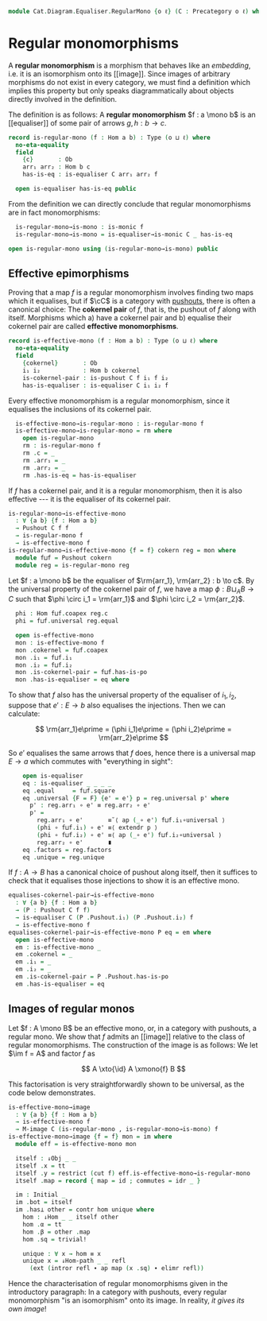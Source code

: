 <!--
```agda
open import Cat.Functor.FullSubcategory
open import Cat.Diagram.Equaliser
open import Cat.Diagram.Initial
open import Cat.Diagram.Pushout
open import Cat.Instances.Comma
open import Cat.Instances.Slice
open import Cat.Diagram.Image
open import Cat.Prelude

import Cat.Reasoning
```
-->

```agda
module Cat.Diagram.Equaliser.RegularMono {o ℓ} (C : Precategory o ℓ) where
```

<!--
```agda
open Cat.Reasoning C
open Initial
open ↓Obj
open ↓Hom
open /-Obj
open /-Hom
private variable a b : Ob
```
-->

# Regular monomorphisms

A **regular monomorphism** is a morphism that behaves like an
_embedding_, i.e. it is an isomorphism onto its [[image]]. Since images
of arbitrary morphisms do not exist in every category, we must find a
definition which implies this property but only speaks diagrammatically
about objects directly involved in the definition.

The definition is as follows: A **regular monomorphism** $f : a \mono b$
is an [[equaliser]] of some pair of arrows $g, h : b \to c$.

```agda
record is-regular-mono (f : Hom a b) : Type (o ⊔ ℓ) where
  no-eta-equality
  field
    {c}       : Ob
    arr₁ arr₂ : Hom b c
    has-is-eq : is-equaliser C arr₁ arr₂ f

  open is-equaliser has-is-eq public
```

From the definition we can directly conclude that regular monomorphisms
are in fact monomorphisms:

```agda
  is-regular-mono→is-mono : is-monic f
  is-regular-mono→is-mono = is-equaliser→is-monic C _ has-is-eq

open is-regular-mono using (is-regular-mono→is-mono) public
```

## Effective epimorphisms

Proving that a map $f$ is a regular monomorphism involves finding two
maps which it equalises, but if $\cC$ is a category with [pushouts],
there is often a canonical choice: The **cokernel pair** of $f$, that
is, the pushout of $f$ along with itself. Morphisms which a) have a
cokernel pair and b) equalise their cokernel pair are called **effective
monomorphisms**.

[pushouts]: Cat.Diagram.Pushout.html

```agda
record is-effective-mono (f : Hom a b) : Type (o ⊔ ℓ) where
  no-eta-equality
  field
    {cokernel}       : Ob
    i₁ i₂            : Hom b cokernel
    is-cokernel-pair : is-pushout C f i₁ f i₂
    has-is-equaliser : is-equaliser C i₁ i₂ f
```

Every effective monomorphism is a regular monomorphism, since it
equalises the inclusions of its cokernel pair.

```agda
  is-effective-mono→is-regular-mono : is-regular-mono f
  is-effective-mono→is-regular-mono = rm where
    open is-regular-mono
    rm : is-regular-mono f
    rm .c = _
    rm .arr₁ = _
    rm .arr₂ = _
    rm .has-is-eq = has-is-equaliser
```

If $f$ has a cokernel pair, and it is a regular monomorphism, then it is
also effective --- it is the equaliser of its cokernel pair.

```agda
is-regular-mono→is-effective-mono
  : ∀ {a b} {f : Hom a b}
  → Pushout C f f
  → is-regular-mono f
  → is-effective-mono f
is-regular-mono→is-effective-mono {f = f} cokern reg = mon where
  module f⊔f = Pushout cokern
  module reg = is-regular-mono reg
```

Let $f : a \mono b$ be the equaliser of $\rm{arr_1}, \rm{arr_2} : b \to
c$. By the universal property of the cokernel pair of $f$, we have a map
$\phi : B \sqcup_A B \to C$ such that $\phi \circ i_1 = \rm{arr_1}$ and
$\phi \circ i_2 = \rm{arr_2}$.

```agda
  phi : Hom f⊔f.coapex reg.c
  phi = f⊔f.universal reg.equal

  open is-effective-mono
  mon : is-effective-mono f
  mon .cokernel = f⊔f.coapex
  mon .i₁ = f⊔f.i₁
  mon .i₂ = f⊔f.i₂
  mon .is-cokernel-pair = f⊔f.has-is-po
  mon .has-is-equaliser = eq where
```

To show that $f$ also has the universal property of the equaliser of
$i_1, i_2$, suppose that $e\prime : E \to b$ also equalises the
injections. Then we can calculate:

$$
\rm{arr_1}e\prime = (\phi i_1)e\prime = (\phi i_2)e\prime = \rm{arr_2}e\prime
$$

So $e\prime$ equalises the same arrows that $f$ does, hence there is a
universal map $E \to a$ which commutes with "everything in sight":

```agda
    open is-equaliser
    eq : is-equaliser _ _ _ _
    eq .equal     = f⊔f.square
    eq .universal {F = F} {e' = e'} p = reg.universal p' where
      p' : reg.arr₁ ∘ e' ≡ reg.arr₂ ∘ e'
      p' =
        reg.arr₁ ∘ e'       ≡˘⟨ ap (_∘ e') f⊔f.i₁∘universal ⟩
        (phi ∘ f⊔f.i₁) ∘ e' ≡⟨ extendr p ⟩
        (phi ∘ f⊔f.i₂) ∘ e' ≡⟨ ap (_∘ e') f⊔f.i₂∘universal ⟩
        reg.arr₂ ∘ e'       ∎
    eq .factors = reg.factors
    eq .unique = reg.unique
```

If $f : A \to B$ has a canonical choice of pushout along itself, then it
suffices to check that it equalises those injections to show it is an
effective mono.

```agda
equalises-cokernel-pair→is-effective-mono
  : ∀ {a b} {f : Hom a b}
  → (P : Pushout C f f)
  → is-equaliser C (P .Pushout.i₁) (P .Pushout.i₂) f
  → is-effective-mono f
equalises-cokernel-pair→is-effective-mono P eq = em where
  open is-effective-mono
  em : is-effective-mono _
  em .cokernel = _
  em .i₁ = _
  em .i₂ = _
  em .is-cokernel-pair = P .Pushout.has-is-po
  em .has-is-equaliser = eq
```

## Images of regular monos

Let $f : A \mono B$ be an effective mono, or, in a category with
pushouts, a regular mono. We show that $f$ admits an [[image]] relative to
the class of regular monomorphisms. The construction of the image is as
follows: We let $\im f = A$ and factor $f$ as

$$ A \xto{\id} A \xmono{f} B $$

This factorisation is very straightforwardly shown to be universal, as
the code below demonstrates.

```agda
is-effective-mono→image
  : ∀ {a b} {f : Hom a b}
  → is-effective-mono f
  → M-image C (is-regular-mono , is-regular-mono→is-mono) f
is-effective-mono→image {f = f} mon = im where
  module eff = is-effective-mono mon

  itself : ↓Obj _ _
  itself .x = tt
  itself .y = restrict (cut f) eff.is-effective-mono→is-regular-mono
  itself .map = record { map = id ; commutes = idr _ }

  im : Initial _
  im .bot = itself
  im .has⊥ other = contr hom unique where
    hom : ↓Hom _ _ itself other
    hom .α = tt
    hom .β = other .map
    hom .sq = trivial!

    unique : ∀ x → hom ≡ x
    unique x = ↓Hom-path _ _ refl
      (ext (intror refl ∙ ap map (x .sq) ∙ elimr refl))
```

Hence the characterisation of regular monomorphisms given in the
introductory paragraph: In a category with pushouts, every regular
monomorphism "is an isomorphism" onto its image. In reality, _it gives
its own image_!
